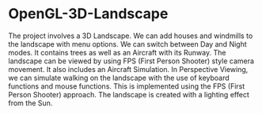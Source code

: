 # OpenGL-3D-Landscape
The project involves a 3D Landscape. We can add houses and windmills to the landscape with menu options. We can switch between Day and Night modes. It contains trees as well as an Aircraft with its Runway. The landscape can be viewed by using FPS (First Person Shooter) style camera movement. It also includes an Aircraft Simulation. In Perspective Viewing, we can simulate walking on the landscape with the use of keyboard functions and mouse functions. This is implemented using the FPS (First Person Shooter) approach. The landscape is created with a lighting effect from the Sun.
